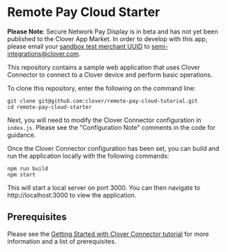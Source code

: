 # Remote Pay Cloud Starter

**Please Note**: Secure Network Pay Display is in beta and has not yet been published to the Clover App Market. In order to develop with this app, please email your [sandbox test merchant UUID](https://docs.clover.com/build/merchant-id-and-api-token-for-development/#get-your-test-merchants-uuid-mid) to semi-integrations@clover.com.

This repository contains a sample web application that uses Clover Connector to connect to a Clover device and perform basic operations.

To clone this repository, enter the following on the command line:

    git clone git@github.com:clover/remote-pay-cloud-tutorial.git
    cd remote-pay-cloud-starter
   
Next, you will need to modify the Clover Connector configuration in `index.js`.  Please see the "Configuration Note" comments in the code for guidance.
  
Once the Clover Connector configuration has been set, you can build and run the application locally with the following commands:
  
    npm run build
    npm start 
    
This will start a local server on port 3000. You can then navigate to http://localhost:3000 to view the application.    
    
## Prerequisites
Please see the [Getting Started with Clover Connector tutorial](https://docs.clover.com/build/getting-started-with-clover-connector/) for more information and a list of prerequisites.
